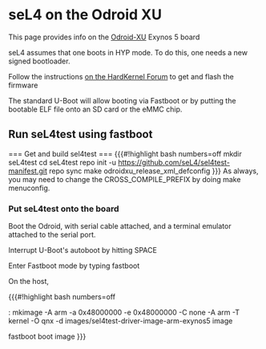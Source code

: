 # seL4 on the Odroid XU


This page provides info on the
[Odroid-XU](http://www.hardkernel.com/main/products/prdt_info.php?g_code=G137510300620)
Exynos 5 board

seL4 assumes that one boots in HYP mode. To do this, one needs a new
signed bootloader.

Follow the instructions
[on the HardKernel Forum](http://forum.odroid.com/viewtopic.php?f=64&t=2778&sid=be659cc75c16e1ecf436075e3c548003&start=60#p33805) to get and flash the firmware

The standard U-Boot will allow booting via Fastboot or by putting the
bootable ELF file onto an SD card or the eMMC chip.

## Run seL4test using fastboot
 === Get and build sel4test ===
{{{\#!highlight bash numbers=off mkdir seL4test cd seL4test repo init -u
<https://github.com/seL4/sel4test-manifest.git> repo sync make
odroidxu\_release\_xml\_defconfig }}} As always, you may need to change
the CROSS\_COMPILE\_PREFIX by doing make menuconfig.

### Put seL4test onto the board
 Boot the Odroid, with serial cable
attached, and a terminal emulator attached to the serial port.

Interrupt U-Boot's autoboot by hitting SPACE

Enter Fastboot mode by typing fastboot

On the host,

{{{\#!highlight bash numbers=off

:   mkimage -A arm -a 0x48000000 -e 0x48000000 -C none -A arm -T kernel
    -O qnx -d images/sel4test-driver-image-arm-exynos5 image

fastboot boot image }}}
